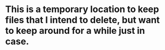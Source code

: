 # This is a temporary location to keep files that I intend to delete, but want to keep around for a while just in case.